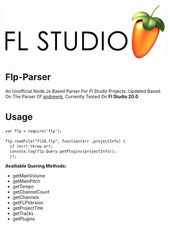 <img src="img/banner.png" width="1070">

# Flp-Parser
An Unofficial Node.Js Based Parser For *Fl Studio* Projects. 
Updated Based On The Parser Of [andrewrk](https://github.com/andrewrk/node-flp), 
Currently Tested On **Fl Studio 20.0**

# Usage
```
var flp = require('flp');

flp.readFile("fl20.flp", function(err ,projectInfo) {
  if (err) throw err;
  console.log(flp.Query.getPlugins(projectInfo));
  });
```
**Availiable Quering Methods:**
- getMainVolume
- getMainPitch
- getTempo
- getChannelCount
- getChannels 
- getFLPVersion
- getProjectTitle 
- getTracks 
- getPlugins 

